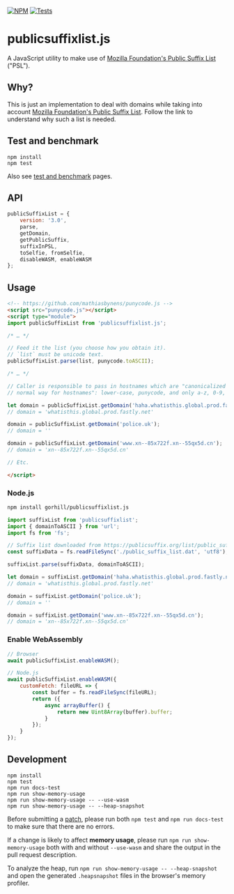 [![NPM](https://img.shields.io/npm/v/@gorhill/publicsuffixlist)](https://www.npmjs.com/package/@gorhill/publicsuffixlist)
[![Tests](https://github.com/gorhill/publicsuffixlist.js/actions/workflows/tests.yml/badge.svg)](https://github.com/gorhill/publicsuffixlist.js/actions/workflows/tests.yml)

# publicsuffixlist.js

A JavaScript utility to make use of [Mozilla Foundation's Public Suffix
List](http://publicsuffix.org) ("PSL").

## Why?

This is just an implementation to deal with domains while taking into account
[Mozilla Foundation's Public Suffix List](http://publicsuffix.org). Follow
the link to understand why such a list is needed.

## Test and benchmark

```
npm install
npm test
```

Also see [test and benchmark](https://gorhill.github.io/publicsuffixlist.js/) pages.

## API
```js
publicSuffixList = {
    version: '3.0',
    parse,
    getDomain,
    getPublicSuffix,
    suffixInPSL,
    toSelfie, fromSelfie,
    disableWASM, enableWASM
};
```
## Usage

```html
<!-- https://github.com/mathiasbynens/punycode.js -->
<script src="punycode.js"></script>
<script type="module">
import publicSuffixList from 'publicsuffixlist.js';

/* … */

// Feed it the list (you choose how you obtain it).
// `list` must be unicode text.
publicSuffixList.parse(list, punycode.toASCII);

/* … */

// Caller is responsible to pass in hostnames which are "canonicalized in the
// normal way for hostnames": lower-case, punycode, and only a-z, 0-9, -, .

let domain = publicSuffixList.getDomain('haha.whatisthis.global.prod.fastly.net');
// domain = 'whatisthis.global.prod.fastly.net'

domain = publicSuffixList.getDomain('police.uk');
// domain = ''

domain = publicSuffixList.getDomain('www.xn--85x722f.xn--55qx5d.cn');
// domain = 'xn--85x722f.xn--55qx5d.cn'

// Etc.

</script>
```

### Node.js

```sh
npm install gorhill/publicsuffixlist.js
```
```js
import suffixList from 'publicsuffixlist';
import { domainToASCII } from 'url';
import fs from 'fs';

// Suffix list downloaded from https://publicsuffix.org/list/public_suffix_list.dat
const suffixData = fs.readFileSync('./public_suffix_list.dat', 'utf8');

suffixList.parse(suffixData, domainToASCII);

let domain = suffixList.getDomain('haha.whatisthis.global.prod.fastly.net');
// domain = 'whatisthis.global.prod.fastly.net'

domain = suffixList.getDomain('police.uk');
// domain = ''

domain = suffixList.getDomain('www.xn--85x722f.xn--55qx5d.cn');
// domain = 'xn--85x722f.xn--55qx5d.cn'

```

### Enable WebAssembly

```js
// Browser
await publicSuffixList.enableWASM();

// Node.js
await publicSuffixList.enableWASM({
    customFetch: fileURL => {
        const buffer = fs.readFileSync(fileURL);
        return ({
            async arrayBuffer() {
                return new Uint8Array(buffer).buffer;
            }
        });
    }
});
```

## Development

```
npm install
npm test
npm run docs-test
npm run show-memory-usage
npm run show-memory-usage -- --use-wasm
npm run show-memory-usage -- --heap-snapshot
```

Before submitting a
[patch](https://github.com/gorhill/publicsuffixlist.js/pulls), please run both
`npm test` and `npm run docs-test` to make sure that there are no errors.

If a change is likely to affect __memory usage__, please run
`npm run show-memory-usage` both with and without `--use-wasm` and share the
output in the pull request description.

To analyze the heap, run `npm run show-memory-usage -- --heap-snapshot` and
open the generated `.heapsnapshot` files in the browser's memory profiler.
